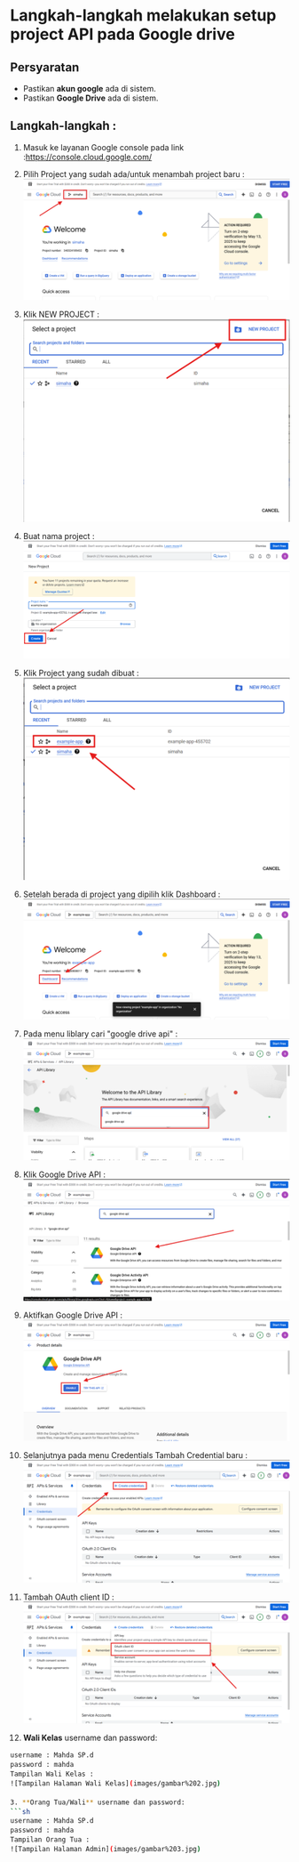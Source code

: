 # Langkah-langkah melakukan setup project API pada Google drive

## Persyaratan
- Pastikan **akun google** ada di sistem.
- Pastikan **Google Drive** ada di sistem.

## Langkah-langkah :
1. Masuk ke layanan Google console pada link       
   :https://console.cloud.google.com/
2. Pilih Project yang sudah ada/untuk menambah project baru :
   ![Tampilan gambar](images/gambar%201.png)
3. Klik NEW PROJECT :
   ![Tampilan gambar](images/gambar%202.png)
4. Buat nama project :
   ![Tampilan gambar](images/gambar%203.png)
5. Klik Project yang sudah dibuat :
   ![Tampilan gambar](images/gambar%204.png)
6. Setelah berada di project yang dipilih klik Dashboard :
   ![Tampilan gambar](images/gambar%205.png)
7. Pada menu liblary cari "google drive api" :
   ![Tampilan gambar](images/gambar%207.png)
8. Klik Google Drive API :
   ![Tampilan gambar](images/gambar%208.png)
9. Aktifkan Google Drive API :
   ![Tampilan gambar](images/gambar%209.png)
10. Selanjutnya pada menu Credentials Tambah Credential baru :
    ![Tampilan gambar](images/gambar%2011.png)
11. Tambah OAuth client ID :
    ![Tampilan gambar](images/gambar%2012.png)

13. **Wali Kelas** username dan password:
   ```sh
   username : Mahda SP.d
   password : mahda
Tampilan Wali Kelas :
![Tampilan Halaman Wali Kelas](images/gambar%202.jpg)
   
3. **Orang Tua/Wali** username dan password:
   ```sh
   username : Mahda SP.d
   password : mahda
Tampilan Orang Tua :
![Tampilan Halaman Admin](images/gambar%203.jpg)





 

